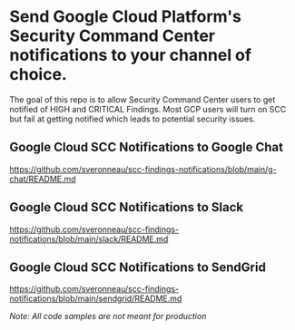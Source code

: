 # Send Google Cloud Platform's Security Command Center notifications to your channel of choice.

The goal of this repo is to allow Security Command Center users to get notified of HIGH and CRITICAL Findings.  Most GCP users will turn on SCC but fail at getting notified which leads to potential security issues.

## Google Cloud SCC Notifications to Google Chat

https://github.com/sveronneau/scc-findings-notifications/blob/main/g-chat/README.md

## Google Cloud SCC Notifications to Slack

https://github.com/sveronneau/scc-findings-notifications/blob/main/slack/README.md

## Google Cloud SCC Notifications to SendGrid

https://github.com/sveronneau/scc-findings-notifications/blob/main/sendgrid/README.md

*Note: All code samples are not meant for production*
